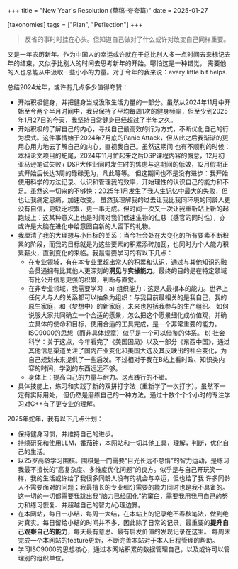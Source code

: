+++
title = "New Year's Resolution (草稿-夸夸篇)"
date = 2025-01-27

[taxonomies]
tags = ["Plan", "Peflection"]
+++

> 反省的事时时挂在心头。但知道自己做对了什么或许对改变自己同样重要。

又是一年农历新年。作为中国人的幸运或许就在于总比别人多一点时间去来标记去年的结束，又似乎比别人的时间去思考新年的开始。哪怕这是一种错觉，
需要他的人也总能从中汲取一些小小的力量。对于今年的我来说：every little bit helps.

总结2024龙年，或许有几点多少值得夸赞：
* 开始积极健身，并把健身当成汲取生活力量的一部分。虽然从2024年11月中开始至今两个半月时间中，我只保持了平均每周1次的健身频率，但至少到2025年1月27日的今天，我坚持日常健身已经超过了半年之久。
* 开始积极的了解自己的内心，寻找自己最高效的行为方式，不断优化自己的行为模式。这件事情始于2024年7月底的Panic Attack，但从此之后我渐渐的更用心用力地去了解自己的内心，直视我自己。虽然这期间
也有不顺利的时候：本科论文项目的蛇尾，2024年11月忙起来之后DSP课程内容的懈怠，12月初亚马逊笔试失败+ DSP大作业同时发生时的焦虑与这期间的低效，12月假期正式开始后长达3周的碌碌无为，凡此等等。
但这期间也不是没有进步：我开始使用科学的方法记录、认识和管理我的效率，开始理性的认识自己的能力和不足。虽然这一切来的不够快：2025年1月发生了我人生记忆中最大的失败，但也让我痛定思痛，加速改变。
虽然我理解我的过去让我比我同环境的同龄人更没有自信，更缺乏积累，更一事无成。但时间一次又一次让我重新站上新的起跑线上：这某种意义上也是时间对我们低速生物的仁慈（感官的同时性），亦或许是大脑在进化中给意图自新的人留下的礼物。
* 我厘清了我的大理想与小目标的关系：当今社会处在大变化的所有要素不断积累的阶段，而我的目标就是为这些要素的积累添砖加瓦，也同时为个人能力积累薪火，直到变化的来临。我最需要学习的有以下几点：
    * 在专业领域，有在本专业里超出常人的积累和认识，通过与其他知识的融会贯通拥有比其他人更深刻的**洞见**与**实操能力**。最终的目的是在特定领域有比公开信息更强的积累，判断与直觉。
    * 在非专业领域，我需要学习：a) 组织能力：这是人最根本的能力。世界上任何人与人的关系都可以抽象为组织：与我目前最相关的是我自己，我的原生家庭，和（梦想中）的新家庭，未来也包括我参与的生产组织。
    如何说服大家共同确立一个合适的愿景，怎么把这个愿景细化成价值观，并确立具体的使命和目标，使用合适的工具完成，是一个非常重要的能力。ISO9000的思想（而非具体规章）似乎是一个可以借鉴的体系。
    b) 社会科学：关于这点，今年看完了《美国困局》以及一部分《东西中国》，通过其他信息渠道关注了国内产业变化和美国大选及其反映出的社会变化，为自己规划未来提供了一些启发。不过相对于我在B站上看时政、知识类内容的时间，学到的东西远远不够。
    * 身体上：提高自己的力量与耐力。这点践行的不错。
* 具体技能上，练习和实践了新的双拼打字法（重新学了一次打字）。虽然不一定有实际用处， 但仍然是磨练自己的一种方法。通过十数个个个小时的专注学习对C++有了更专业的理解。

2025年蛇年，我有以下几点计划：
* 保持健身习惯，并维持自己的进步。
* 持续研究和使用LLM，番茄钟，本网站和一切其他工具，理解，判断，优化自己的生活。
* 以25岁高龄学习围棋。围棋是一门需要“目光长远不怠惰”的智力运动，是练习我最不擅长的“高复杂度、多维度优化问题”的良方。似乎是与自己开玩笑一样，我的生活或许给了我很多同龄人没有的机会与幸运，但也给了我
许多同龄人不需要面对的问题；我最擅长的专业细分需要的能力同时也是我不具备的。这一切的一切都需要我跳出我“脑力已经固化”的窠臼，需要我用我用自己的努力和练习恢复、并超越自己的智力/心理边界。
* 在本网站，每日一小结，每周一大结，在本站上的记录绝不春秋笔法，做到绝对真实。每日留给小结的时间并不多，因此除了日常的记录，最重要的**提升自己观察自己的能力**，每天最有意思、最有启发价值的发现记录在这里。
每周末完成一个本网站的feature更新，不断完善本站对于本人日程管理的帮助。
* 学习ISO9000的思想核心，通过本网站积累的数据管理自己，以及或许可以管理别的组织单位。
